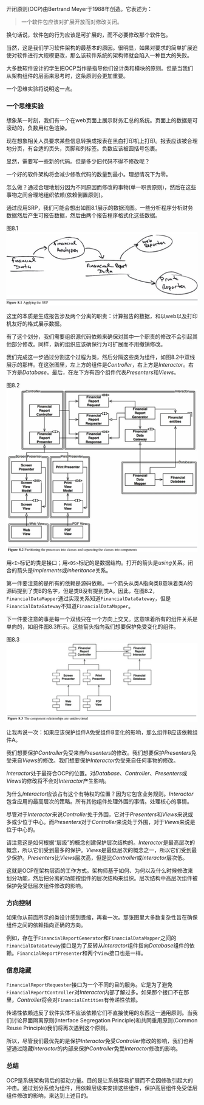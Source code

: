 开闭原则(OCP)由Bertrand Meyer于1988年创造。它表述为：

>一个软件包应该对扩展开放而对修改关闭。

换句话说，软件包的行为应该是可扩展的，而不必要修改那个软件包。

当然，这是我们学习软件架构的最基本的原因。很明显，如果对要求的简单扩展迫使对软件进行大规模更改，那么该软件系统的架构师就会陷入一种巨大的失败。

大多数软件设计的学生把OCP当作是指导他们设计类和模块的原则。但是当我们从架构组件的层面来思考时，这条原则会更加重要。

一个思维实验将说明这一点。

### 一个思维实验
想象某一时刻，我们有一个在web页面上展示财务汇总的系统。页面上的数据是可滚动的，负数用红色渲染。

现在想象相关人员要求某些信息转换成报表在黑白打印机上打印。报表应该被合理地分页，有合适的页头，页脚和列标签。负数应该被圆括号包裹。

显然，需要写一些新的代码。但是多少旧代码不得不修改呢？

一个好的软件架构将会减少修改代码的数量到最小。理想情况下为零。

怎么做？通过合理地划分因为不同原因而修改的事物(单一职责原则)，然后在这些事物之间合理地组织依赖(依赖倒置原则)。

通过应用SRP，我们可能会想出如图8.1展示的数据流图。一些分析程序分析财务数据然后产生可报告数据，然后由两个报告程序格式化这些数据。

图8.1
![](media/15406219730308.jpg)

这里的本质是生成报告涉及两个分离的职责：计算报告的数据，和以web以及打印机友好的格式展示数据。

有了这个划分，我们需要组织源代码依赖来确保对其中一个职责的修改不会引起其他部分修改。同样，新的组织应该确保行为可扩展而不用撤销修改。

我们完成这一步通过分割这个过程为类，然后分隔这些类为组件，如图8.2中双线展示的那样。在这张图里，左上方的组件是*Controller*，右上方是*Interactor*。右下方是*Database*。最后，在左下方有四个组件代表*Presenters*和*Views*。

图8.2
![](media/15406229968816.jpg)

用`<I>`标记的类是接口；用`<DS>`标记的是数据结构。打开的箭头是*using*关系。闭合的箭头是*implements*或*inheritance*关系。

第一件要注意的是所有的依赖是源码依赖。一个箭头从类A指向类B意味着类A的源码提到了类B的名字，但是类B没有提到类A。因此，在图8.2，`FinancialDataMapper`通过实现关系知道`FinancialDataGateway`，但是`FinancialDataGateway`不知道`FinancialDataMapper`。

下一件要注意的事是每一个双线只在一个方向上交叉。这意味着所有的组件关系是单向的，如组件图8.3所示。这些箭头指向我们想要保护免受变化的组件。

图8.3
![](media/15409985939979.jpg)

让我再说一次：如果应该保护组件A免受组件B变化的影响，那么组件B应该依赖组件A。

我们想要保护*Controller*免受来自*Presenters*的修改。我们想要保护*Presenters*免受来自*Views*的修改。我们想要保护*Interactor*免受来自任何事物的修改。

*Interactor*处于最符合OCP的位置。对*Database*、*Controller*、*Presenters*或*Views*的修改将不会对*Interactor*产生影响。

为什么*Interactor*应该占有这个有特权的位置？因为它包含业务规则。*Interactor*包含应用的最高层次的策略。所有其他组件处理外围的事情。处理核心的事情。

尽管对于*Interactor*来说*Controller*处于外围，它对于*Presenters*和*Views*来说或多或少位于中心。而*Presenters*对于*Controller*来说处于外围，对于*Views*来说是位于中心的。

请注意这是如何根据“层级”的概念创建保护层次结构的。*Interactor*是最高层次的概念，所以它们受到最多的保护。*Views*是最低层次的概念之一，所以它们受到最少保护。*Presenters*比*Views*层次高，但是比*Controller*或*Interactor*层次低。

这就是OCP在架构层面的工作方式。架构师基于如何、为何以及什么时候修改来划分功能，然后把分离的功能按组件的层次结构来组织。层次结构中高层次组件被保护免受低层次组件修改的影响。

### 方向控制
如果你从前面所示的类设计感到畏缩，再看一次。那张图里大多数复杂性旨在确保组件之间的依赖指向正确的方向。

例如，存在于`FinancialReportGenerator`和`FinancialDataMapper`之间的`FinancialDataGateway`接口是为了反转从*Interactor*组件指向*Database*组件的依赖。`FinancialReportPresenter`和两个`View`接口也是一样。

### 信息隐藏
`FinancialReportRequester`接口为一个不同的目的服务。它是为了避免`FinancialReportController`对*Interactor*内部了解过多。如果那个接口不在那里，*Controller*将会对`FinancialEntities`有传递性依赖。

传递性依赖违反了软件实体不应该依赖它们不直接使用的东西这一通用原则。当我们讨论界面隔离原则(Interface Segregation Principle)和共同重用原则(Common Reuse Principle)我们将再次遇到这个原则。

所以，尽管我们最优先的是保护*Interactor*免受*Controller*修改的影响，我们也希望通过隐藏*Interactor*的内部来保护*Controller*免受*Interactor*修改的影响。

### 总结
OCP是系统架构背后的驱动力量。目的是让系统容易扩展而不会因修改引起大的冲击。通过划分系统为组件，用依赖层级来安排这些组件，保护高层组件免受低层组件修改的影响，来达到上述目的。

